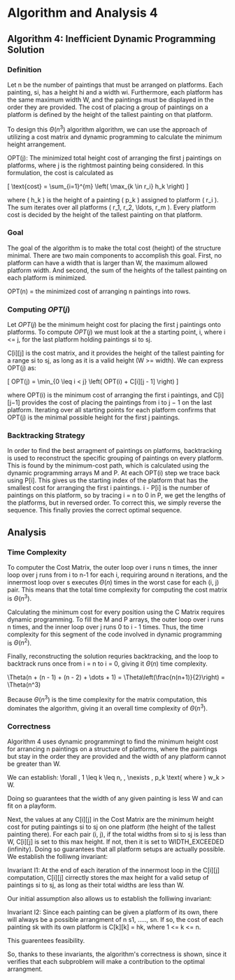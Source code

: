 # Algorithm and Analysis 4

## Algorithm 4: Inefficient Dynamic Programming Solution
### Definition
Let n be the number of paintings that must be arranged on platforms. Each painting, si, has a height hi and a width wi. Furthermore, each platform has the same maximum width W, and the paintings must be displayed in the order they are provided. The cost of placing a group of paintings on a platform is defined by the height of the tallest painting on that platform.

To design this $\Theta(n^3)$ algorithm algorithm, we can use the approach of utilizing a cost matrix and dynamic programming to calculate the minimum height arrangement.

OPT(j): The minimized total height cost of arranging the first j paintings on platforms, where j is the rightmost painting being considered. In this formulation, the cost is calculated as

\[
\text{cost} = \sum_{i=1}^{m} \left( \max_{k \in r_i} h_k \right)
\]

where \( h_k \) is the height of a painting \( p_k \) assigned to platform \( r_i \).
The sum iterates over all platforms \( r_1, r_2, \ldots, r_m \). Every platform cost is decided by the height of the tallest painting on that platform.

### Goal
The goal of the algorithm is to make the total cost (height) of the structure minimal. There are two main components to accomplish this goal. First, no platform can have a width that is larger than W, the maximum allowed platform width. And second, the sum of the heights of the tallest painting on each platform is minimized.

OPT(n) = the minimized cost of arranging n paintings into rows.

### Computing $OPT(j)$
Let $OPT(j)$ be the minimum height cost for placing the first j paintings onto platforms. To compute $OPT(j)$ we must look at the a starting point, i, where i <= j, for the last platform holding paintings si to sj.

C[i][j] is the cost matrix, and it provides the height of the tallest painting for a range si to sj, as long as it is a valid height (W >= width). We can express OPT(j) as:

\[
OPT(j) = \min_{0 \leq i < j} \left( OPT(i) + C[i][j - 1] \right)
\]

where OPT(i) is the minimum cost of arranging the first i paintings, and C[i][j−1] provides the cost of placing the paintings from i to j − 1 on the last platform. Iterating over all starting points for each platform confirms that OPT(j) is the minimal possible height for the first j paintings.

### Backtracking Strategy
In order to find the best arragment of paintings on platforms, backtracking is used to reconstruct the specific grouping of paintings on every platform. This is found by the minimum-cost path, which is calculated using the dynamic programming arrays M and P. At each OPT(i) step we trace back using P[i]. This gives us the starting index of the platform that has the smallest cost for arranging the first i paintings. i - P[i] is the number of paintings on this platform, so by tracing i = n to 0 in P, we get the lengths of the platforms, but in reversed order. To correct this, we simply reverse the sequence. This finally provies the correct optimal sequence.



## Analysis
### Time Complexity
To computer the Cost Matrix, the outer loop over i runs n times, the inner loop over j runs from i to n-1 for each i, requiring around n iterations, and the innermost loop over s executes $\Theta(n)$ times in the worst case for each (i, j) pair. This means that the total time complexity for computing the cost matrix is $\Theta(n^3)$.

Calculating the minimum cost for every position using the C Matrix requires dynamic programming. To fill the M and P arrays, the outer loop over i runs n times, and the inner loop over j runs 0 to i - 1 times. Thus, the time complexity for this segment of the code involved in dynamic programming is $\Theta(n^2)$.

Finally, reconstructing the solution requries backtracking, and the loop to backtrack runs once from i = n to i = 0, giving it $\Theta(n)$ time complexity.

\Theta(n + (n - 1) + (n - 2) + \dots + 1) = \Theta\left(\frac{n(n+1)}{2}\right) = \Theta(n^3)

Because $\Theta(n^3)$ is the time complexity for the matrix computation, this dominates the algorithm, giving it an overall time complexity of $\Theta(n^3)$.



### Correctness

Algorithm 4 uses dynamic programmingt to find the minimum height cost for arrancing n paintings on a structure of platforms, where the paintings but stay in the order they are provided and the width of any platform cannot be greater than W. 

We can establish:
\forall \, 1 \leq k \leq n, \, \nexists \, p_k \text{ where } w_k > W.

Doing so guarantees that the width of any given painting is less W and can fit on a playform.

Next, the values at any C[i][j] in the Cost Matrix are the minimum height cost for puting paintings si to sj on one platform (the height of the tallest painting there). For each pair (i, j), if the total widths from si to sj is less than W, C[i][j] is set to this max height. If not, then it is set to WIDTH_EXCEEDED (infinity). Doing so guarantees that all platform setups are actually possible. We establish the folliwng invariant: 

Invariant I1: At the end of each iteration of the innermost loop in the C[i][j] computation, C[i][j] cirrectly stores the max height for a valid setup of paintings si to sj, as long as their total widths are less than W.

Our initial assumption also allows us to establish the folliwing invariant:

Invariant I2: Since each painting can be given a platform of its own, there will always be a possible arrangment of n s1, ....., sn. If so, the cost of each painting sk with its own platform is C[k][k] = hk, where 1 <= k <= n.

This guarentees feasibility.

So, thanks to these invariants, the algorithm's correctness is shown, since it verifies that each subproblem will make a contribution to the optimal arrangment.

